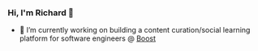 ### Hi, I'm Richard 👋

- 🔭 I’m currently working on building a content curation/social learning platform for software engineers @ [Boost](https://getboost.pro)
